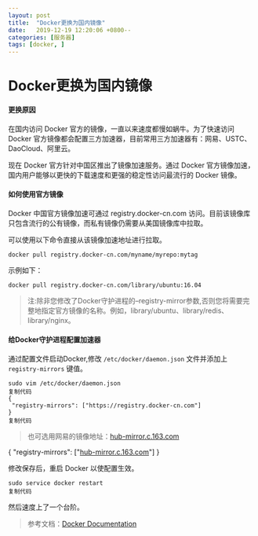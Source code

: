 ```yaml
---
layout: post
title:  "Docker更换为国内镜像"
date:   2019-12-19 12:20:06 +0800--
categories: [服务器]
tags: [docker, ]  
---
```

# Docker更换为国内镜像

#### 更换原因

在国内访问 Docker 官方的镜像，一直以来速度都慢如蜗牛。为了快速访问 Docker 官方镜像都会配置三方加速器，目前常用三方加速器有：网易、USTC、DaoCloud、阿里云。

现在 Docker 官方针对中国区推出了镜像加速服务。通过 Docker 官方镜像加速，国内用户能够以更快的下载速度和更强的稳定性访问最流行的 Docker 镜像。

#### 如何使用官方镜像

Docker 中国官方镜像加速可通过 registry.docker-cn.com 访问。目前该镜像库只包含流行的公有镜像，而私有镜像仍需要从美国镜像库中拉取。

可以使用以下命令直接从该镜像加速地址进行拉取。

```
docker pull registry.docker-cn.com/myname/myrepo:mytag
```

示例如下：

```
docker pull registry.docker-cn.com/library/ubuntu:16.04
```

> 注:除非您修改了Docker守护进程的–registry-mirror参数,否则您将需要完整地指定官方镜像的名称。例如，library/ubuntu、library/redis、library/nginx。

#### 给Docker守护进程配置加速器

通过配置文件启动Docker,修改 `/etc/docker/daemon.json` 文件并添加上 `registry-mirrors` 键值。

```
sudo vim /etc/docker/daemon.json
复制代码
{
 "registry-mirrors": ["https://registry.docker-cn.com"]
}
复制代码
```

> 也可选用网易的镜像地址：[hub-mirror.c.163.com](https://link.juejin.im?target=http%3A%2F%2Fhub-mirror.c.163.com)

{ "registry-mirrors": ["[hub-mirror.c.163.com](https://link.juejin.im?target=http%3A%2F%2Fhub-mirror.c.163.com)"] }

修改保存后，重启 Docker 以使配置生效。

```
sudo service docker restart
复制代码
```

然后速度上了一个台阶。

> 参考文档：[Docker Documentation](https://link.juejin.im?target=https%3A%2F%2Fdocs.docker.com%2F)

